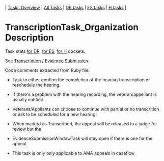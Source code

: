 | [Tasks Overview](../tasks-overview.md) | [All Tasks](../alltasks.md) | [DR tasks](../docket-DR/tasklist.md) | [ES tasks](../docket-ES/tasklist.md) | [H tasks](../docket-H/tasklist.md) |

# TranscriptionTask_Organization Description

Task stats [for DR](../docket-DR/TranscriptionTask_Organization.md), [for ES](../docket-ES/TranscriptionTask_Organization.md), [for H](../docket-H/TranscriptionTask_Organization.md) dockets.

See [Transcription / Evidence Submission](https://github.com/department-of-veterans-affairs/caseflow/wiki/Caseflow-Hearings#4-transcription--evidence-submission).

<!-- class_comments:begin -->
<!-- Do not modify within this block; modify associated rb file instead and run comments_to_descriptions.py. -->
Code comments extracted from Ruby file:
* Task to either confirm the completion of the hearing transcription or reschedule the hearing.
  
* If there's a problem with the hearing recording, the veteran/appellant is usually notified.
* Veterans/Appllants can choose to continue with partial or no transcrition or ask to be
  scheduled for a new hearing.
  
* When marked as Transcribed, the appeal will be released to a judge for review but the
* EvidenceSubmissionWindowTask will stay open if there is one for the appeal.
  
* This task is only only applicable to AMA appeals in caseflow
<!-- class_comments:end -->
